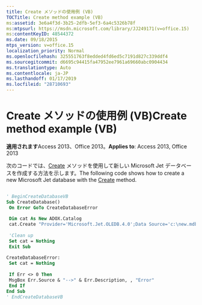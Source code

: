 ```yaml
---
title: Create メソッドの使用例 (VB)
TOCTitle: Create method example (VB)
ms:assetid: 3e6a4f3d-3b25-2dfb-5ef3-6a4c5326b78f
ms:mtpsurl: https://msdn.microsoft.com/library/JJ249171(v=office.15)
ms:contentKeyID: 48544372
ms.date: 09/18/2015
mtps_version: v=office.15
localization_priority: Normal
ms.openlocfilehash: 325551763f8edded4fd6ed5c7191d827c339ddf4
ms.sourcegitcommit: d6695c94415fa47952ee7961a69660abc0904434
ms.translationtype: Auto
ms.contentlocale: ja-JP
ms.lasthandoff: 01/17/2019
ms.locfileid: "28710693"
---
```

# <a name="create-method-example-vb"></a><span data-ttu-id="218a2-102">Create メソッドの使用例 (VB)</span><span class="sxs-lookup"><span data-stu-id="218a2-102">Create method example (VB)</span></span>


<span data-ttu-id="218a2-103">**適用されます**Access 2013、Office 2013。</span><span class="sxs-lookup"><span data-stu-id="218a2-103">**Applies to**: Access 2013, Office 2013</span></span>

<span data-ttu-id="218a2-104">次のコードでは、[Create](create-method-adox.md) メソッドを使用して新しい Microsoft Jet データベースを作成する方法を示します。</span><span class="sxs-lookup"><span data-stu-id="218a2-104">The following code shows how to create a new Microsoft Jet database with the [Create](create-method-adox.md) method.</span></span>

```vb 
 
' BeginCreateDatabaseVB 
Sub CreateDatabase() 
 On Error GoTo CreateDatabaseError 
 
 Dim cat As New ADOX.Catalog 
 cat.Create "Provider='Microsoft.Jet.OLEDB.4.0';Data Source='c:\new.mdb'" 
 
 'Clean up 
 Set cat = Nothing 
 Exit Sub 
 
CreateDatabaseError: 
 Set cat = Nothing 
 
 If Err <> 0 Then 
 MsgBox Err.Source & "-->" & Err.Description, , "Error" 
 End If 
End Sub 
' EndCreateDatabaseVB 
```

